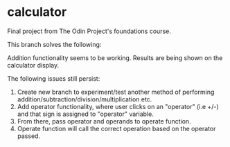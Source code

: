 # calculator
Final project from The Odin Project's foundations course.

This branch solves the following:

Addition functionality seems to be working. Results are being shown on the calculator display. 

The following issues still persist:

1. Create new branch to experiment/test another method of performing addition/subtraction/division/multiplication etc.
2. Add operator functionality, where user clicks on an "operator" (i.e +/-) and that sign is assigned to "operator" variable.
3. From there, pass operator and operands to operate function.
4. Operate function will call the correct operation based on the operator passed.
